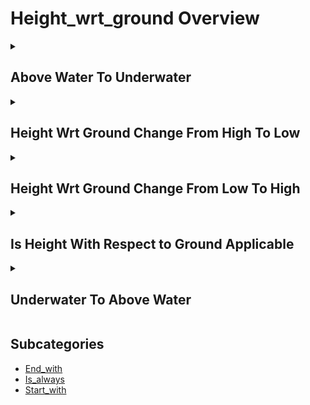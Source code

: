 # Height_wrt_ground Overview

<details>
<summary><h2>Above Water To Underwater</h2></summary>


<h3>🔵 Label Name:</h3>
<code>above_water_to_underwater</code>


<h3>📖 Definition:</h3>
Does the camera transition from above water to underwater?

<details>
<summary><h4> Question (Definition)</h4></summary>

</details>

<details>
<summary><h4> Alternative Question</h4></summary>

- Does the shot move from the surface to an underwater view?

- Is there a moment where the camera submerges into the water?

- Does the perspective shift from above to below the water surface?

- Is there a transition where the camera moves beneath the water?

- Does the camera dive below the water level?

- Is there a shift from an air perspective to an underwater view?

- Does the shot depict the camera being submerged into water?

- Is there a downward movement that takes the camera underwater?

</details>

<details>
<summary><h4> Prompt (Definition)</h4></summary>

- The camera transitions from above water to underwater.

</details>

<details>
<summary><h4> Alternative Prompt</h4></summary>

- A video where the camera moves from above water to underwater.

- A shot transitioning from surface level to below water.

- A video showing the camera submerging beneath the surface.

- A shot where the camera descends into an underwater environment.

- A video capturing the transition from above to underwater.

- A shot where the camera plunges below the water surface.

- A sequence showing a smooth descent from above water to underwater.

- A video depicting a downward shift from air into water.

</details>

<h4>🟢 Positive:</h4>
<code>self.above_water_to_underwater is True</code>

<h4>🔴 Negative:</h4>
<code>self.above_water_to_underwater is False</code>

</details>

<details>
<summary><h2>Height Wrt Ground Change From High To Low</h2></summary>


<h3>🔵 Label Name:</h3>
<code>height_wrt_ground_change_from_high_to_low</code>


<h3>📖 Definition:</h3>
Does the camera height decrease noticeably in relation to the ground?

<details>
<summary><h4> Question (Definition)</h4></summary>

</details>

<details>
<summary><h4> Alternative Question</h4></summary>

- Does the camera descend closer to ground level?

- Is there a downward movement in camera elevation?

- Does the shot show the camera moving lower in height?

- Is there a noticeable lowering of the camera position?

- Does the camera transition from a high to a low elevation?

- Is the camera gradually or abruptly descending?

- Does the camera’s vertical position decrease relative to the ground?

- Is there a downward shift in camera perspective?

</details>

<details>
<summary><h4> Prompt (Definition)</h4></summary>

- A shot where the camera height decreases significantly in relation to the ground.

</details>

<details>
<summary><h4> Alternative Prompt</h4></summary>

- A video showing the camera descending from a higher elevation.

- A shot where the camera moves downward in relation to the ground.

- A video featuring a gradual or rapid lowering of the camera position.

- A sequence in which the camera transitions from an elevated to a lower perspective.

- A shot where the camera shifts from a high vantage point to a lower position.

- A video demonstrating a decrease in camera height relative to the environment.

- A shot where the camera drops closer to the ground over time.

- A sequence capturing the camera lowering in elevation.

</details>

<h4>🟢 Positive:</h4>
<code>self.height_wrt_ground_change_from_high_to_low is True</code>

<h4>🔴 Negative:</h4>
<code>self.height_wrt_ground_change_from_high_to_low is False</code>

</details>

<details>
<summary><h2>Height Wrt Ground Change From Low To High</h2></summary>


<h3>🔵 Label Name:</h3>
<code>height_wrt_ground_change_from_low_to_high</code>


<h3>📖 Definition:</h3>
Does the camera height increase noticeably in relation to the ground?

<details>
<summary><h4> Question (Definition)</h4></summary>

</details>

<details>
<summary><h4> Alternative Question</h4></summary>

- Does the camera rise from a lower position?

- Is there an upward movement in camera elevation?

- Does the shot show the camera moving higher?

- Is there a noticeable raising of the camera position?

- Does the camera transition from a low to a high elevation?

- Is the camera gradually or abruptly ascending?

- Does the camera’s vertical position increase relative to the ground?

- Is there an upward shift in camera perspective?

</details>

<details>
<summary><h4> Prompt (Definition)</h4></summary>

- A shot where the camera height increases significantly in relation to the ground.

</details>

<details>
<summary><h4> Alternative Prompt</h4></summary>

- A video showing the camera rising from a lower elevation.

- A shot where the camera moves upward in relation to the ground.

- A video featuring a gradual or rapid elevation of the camera position.

- A sequence in which the camera transitions from a low to a high perspective.

- A shot where the camera shifts from a ground-level position to a higher vantage point.

- A video demonstrating an increase in camera height relative to the environment.

- A shot where the camera ascends further from the ground over time.

- A sequence capturing the camera rising in elevation.

</details>

<h4>🟢 Positive:</h4>
<code>self.height_wrt_ground_change_from_low_to_high is True</code>

<h4>🔴 Negative:</h4>
<code>self.height_wrt_ground_change_from_low_to_high is False</code>

</details>

<details>
<summary><h2>Is Height With Respect to Ground Applicable</h2></summary>


<h3>🔵 Label Name:</h3>
<code>is_height_wrt_ground_applicable</code>


<h3>📖 Definition:</h3>
Can the camera height relative to ground be classified?

<details>
<summary><h4> Question (Definition)</h4></summary>

</details>

<details>
<summary><h4> Alternative Question</h4></summary>

- Is it possible to determine the camera's elevation?

- Can we assess the camera's height from ground level?

- Is the camera's vertical position measurable?

- Can we classify the height of the camera view?

- Is it feasible to determine camera elevation?

- Can the camera's ground-relative height be assessed?

- Is the camera height clear enough to classify?

</details>

<details>
<summary><h4> Prompt (Definition)</h4></summary>

- A shot where the camera height relative to the ground plane can be meaningfully classified.

</details>

<details>
<summary><h4> Alternative Prompt</h4></summary>

- A video with classifiable camera elevation.

- A shot with clear vertical positioning.

- A video where camera height is apparent.

- A shot showing definable camera elevation.

- A video with measurable camera height.

- A shot displaying clear elevation.

- A video with assessable camera position.

- A shot with determinable height.

</details>

<h4>🟢 Positive:</h4>
<code>self.is_height_wrt_ground_applicable is True</code>

<h4>🔴 Negative:</h4>
<code>self.is_height_wrt_ground_applicable is False</code>

</details>

<details>
<summary><h2>Underwater To Above Water</h2></summary>


<h3>🔵 Label Name:</h3>
<code>underwater_to_above_water</code>


<h3>📖 Definition:</h3>
Does the camera transition from underwater to above water?

<details>
<summary><h4> Question (Definition)</h4></summary>

</details>

<details>
<summary><h4> Alternative Question</h4></summary>

- Does the shot move from underwater to a surface view?

- Is there a moment where the camera emerges from the water?

- Does the perspective change from below to above the water surface?

- Is there a transition from an underwater view to an above-water view?

- Does the camera rise above the water level?

- Is there a shift from an underwater to an air perspective?

- Does the shot depict an emergence from below the water?

- Is there an upward movement that brings the camera above water?

</details>

<details>
<summary><h4> Prompt (Definition)</h4></summary>

- The camera transitions from underwater to above water.

</details>

<details>
<summary><h4> Alternative Prompt</h4></summary>

- A video where the camera moves from underwater to the surface.

- A shot transitioning from below to above water.

- A video showing the camera breaking through the water surface.

- A shot where the camera emerges from an underwater environment.

- A video capturing the transition from submerged to above water.

- A shot where the camera ascends past the water surface.

- A sequence showing a smooth emergence from below water.

- A video depicting an upward shift from underwater to air.

</details>

<h4>🟢 Positive:</h4>
<code>self.underwater_to_above_water is True</code>

<h4>🔴 Negative:</h4>
<code>self.underwater_to_above_water is False</code>

</details>


## Subcategories

- [End_with](./end_with/index.md)
- [Is_always](./is_always/index.md)
- [Start_with](./start_with/index.md)